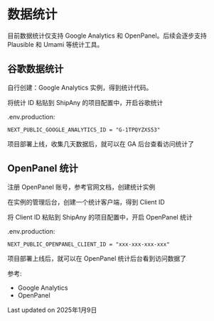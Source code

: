 # 数据统计

目前数据统计仅支持 Google Analytics 和 OpenPanel。后续会逐步支持 Plausible 和 Umami 等统计工具。

## 谷歌数据统计

自行创建：Google Analytics 实例，得到统计代码。

将统计 ID 粘贴到 ShipAny 的项目配置中，开启谷歌统计

.env.production:
```
NEXT_PUBLIC_GOOGLE_ANALYTICS_ID = "G-1TPQYZXS53"
```

项目部署上线，收集几天数据后，就可以在 GA 后台查看访问统计了

## OpenPanel 统计

注册 OpenPanel 账号，参考官网文档，创建统计实例

在实例的管理后台，创建一个统计客户端，得到 Client ID

将 Client ID 粘贴到 ShipAny 的项目配置中，开启 OpenPanel 统计

.env.production:
```
NEXT_PUBLIC_OPENPANEL_CLIENT_ID = "xxx-xxx-xxx-xxx"
```

项目部署上线后，就可以在 OpenPanel 统计后台看到访问数据了

参考:
- Google Analytics
- OpenPanel

Last updated on 2025年1月9日